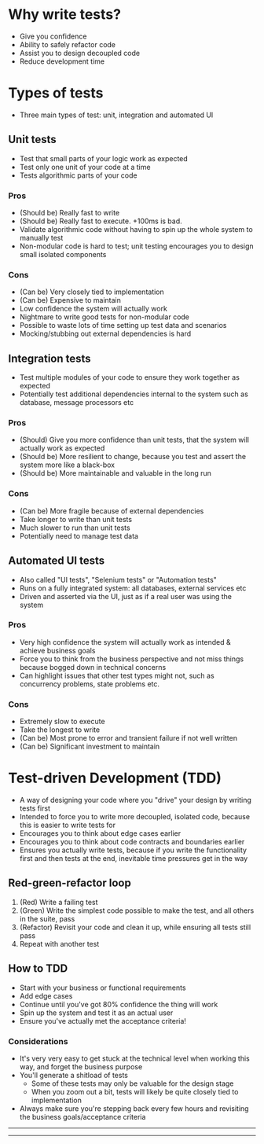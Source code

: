 # Why write tests?
- Give you confidence
- Ability to safely refactor code
- Assist you to design decoupled code
- Reduce development time

# Types of tests
- Three main types of test: unit, integration and automated UI

## Unit tests
- Test that small parts of your logic work as expected
- Test only one unit of your code at a time
- Tests algorithmic parts of your code

### Pros
- (Should be) Really fast to write
- (Should be) Really fast to execute. +100ms is bad.
- Validate algorithmic code without having to spin up the whole system to manually test
- Non-modular code is hard to test; unit testing encourages you to design small isolated components

### Cons
- (Can be) Very closely tied to implementation
- (Can be) Expensive to maintain
- Low confidence the system will actually work
- Nightmare to write good tests for non-modular code
- Possible to waste lots of time setting up test data and scenarios
- Mocking/stubbing out external dependencies is hard

## Integration tests
- Test multiple modules of your code to ensure they work together as expected
- Potentially test additional dependencies internal to the system such as database, message processors etc

### Pros
- (Should) Give you more confidence than unit tests, that the system will actually work as expected
- (Should be) More resilient to change, because you test and assert the system more like a black-box
- (Should be) More maintainable and valuable in the long run

### Cons
- (Can be) More fragile because of external dependencies
- Take longer to write than unit tests
- Much slower to run than unit tests
- Potentially need to manage test data

## Automated UI tests
- Also called "UI tests", "Selenium tests" or "Automation tests"
- Runs on a fully integrated system: all databases, external services etc
- Driven and asserted via the UI, just as if a real user was using the system

### Pros
- Very high confidence the system will actually work as intended & achieve business goals
- Force you to think from the business perspective and not miss things because bogged down in technical concerns
- Can highlight issues that other test types might not, such as concurrency problems, state problems etc.

### Cons
- Extremely slow to execute
- Take the longest to write
- (Can be) Most prone to error and transient failure if not well written
- (Can be) Significant investment to maintain

# Test-driven Development (TDD)
- A way of designing your code where you "drive" your design by writing tests first
- Intended to force you to write more decoupled, isolated code, because this is easier to write tests for
- Encourages you to think about edge cases earlier
- Encourages you to think about code contracts and boundaries earlier
- Ensures you actually write tests, because if you write the functionality first and then tests at the end, inevitable time pressures get in the way

## Red-green-refactor loop
1. (Red) Write a failing test
2. (Green) Write the simplest code possible to make the test, and all others in the suite, pass
3. (Refactor) Revisit your code and clean it up, while ensuring all tests still pass
4. Repeat with another test

## How to TDD
- Start with your business or functional requirements
- Add edge cases
- Continue until you've got 80% confidence the thing will work
- Spin up the system and test it as an actual user
- Ensure you've actually met the acceptance criteria!

### Considerations
- It's very very easy to get stuck at the technical level when working this way, and forget the business purpose
- You'll generate a shitload of tests
  - Some of these tests may only be valuable for the design stage
  - When you zoom out a bit, tests will likely be quite closely tied to implementation
- Always make sure you're stepping back every few hours and revisiting the business goals/acceptance criteria

----

----